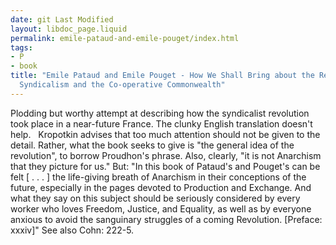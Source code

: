 ```yaml
---
date: git Last Modified
layout: libdoc_page.liquid
permalink: emile-pataud-and-emile-pouget/index.html
tags:
- P
- book
title: "Emile Pataud and Emile Pouget - How We Shall Bring about the Revolution:
  Syndicalism and the Co-operative Commonwealth"
---
```


Plodding but worthy  attempt at describing how the syndicalist revolution took place in a near-future  France. The clunky English translation doesn't help.
 
Kropotkin advises that too much attention should not be given to the detail.  Rather, what the book seeks to give is "the general idea of the revolution", to  borrow Proudhon's phrase. Also, clearly, "it is not Anarchism that they picture  for us." But:
 "In this book of Pataud's and Pouget's can be felt [ . . . ] the life-giving breath of  Anarchism in their conceptions of the future, especially in the pages  devoted to Production and Exchange. And what they say on this subject should  be seriously considered by every worker who loves Freedom, Justice, and  Equality, as well as by everyone anxious to avoid the sanguinary struggles  of a coming Revolution. [Preface: xxxiv]" See  also Cohn: 222-5.